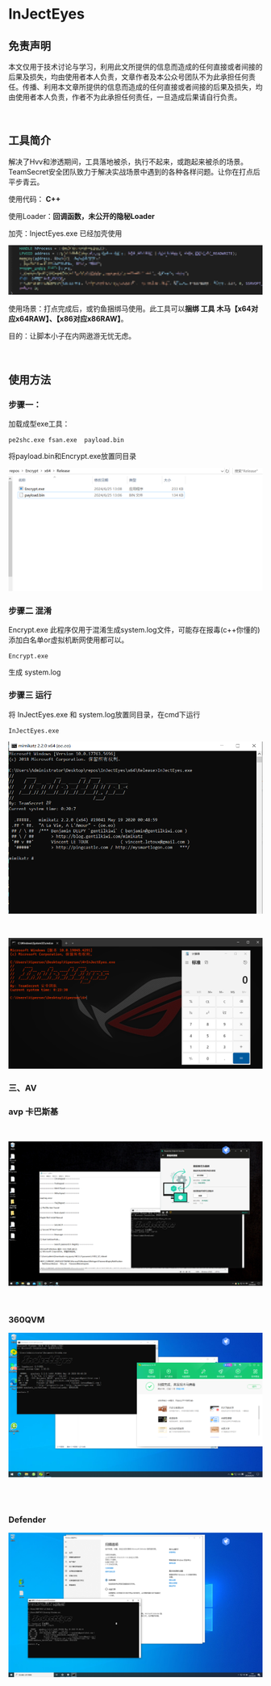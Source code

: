 # InJectEyes

## 免责声明

本文仅用于技术讨论与学习，利用此文所提供的信息而造成的任何直接或者间接的后果及损失，均由使用者本人负责，文章作者及本公众号团队不为此承担任何责任。传播、利用本文章所提供的信息而造成的任何直接或者间接的后果及损失，均由使用者本人负责，作者不为此承担任何责任，一旦造成后果请自行负责。

<br/>

## 工具简介

解决了Hvv和渗透期间，工具落地被杀，执行不起来，或跑起来被杀的场景。TeamSecret安全团队致力于解决实战场景中遇到的各种各样问题。让你在打点后平步青云。

使用代码： **C++**

使用Loader：**回调函数，未公开的隐秘Loader**

加壳：InjectEyes.exe 已经加壳使用

![截图](89bfd1bd2f6d9116f85599d7b43f18e5.png)

使用场景：打点完成后，或钓鱼捆绑马使用。此工具可以**捆绑 工具   木马【x64对应x64RAW】、【x86对应x86RAW】**。

目的：让脚本小子在内网遨游无忧无虑。

<br/>

## 使用方法

### 步骤一：

加载成型exe工具：

```
pe2shc.exe fsan.exe  payload.bin
```

将payload.bin和Encrypt.exe放置同目录

![截图](d54e326386f3f2972f4618432a7c687e.png)

### 步骤二 混淆

Encrypt.exe 此程序仅用于混淆生成system.log文件，可能存在报毒(c++你懂的) 添加白名单or虚拟机断网使用都可以。

```
Encrypt.exe
```

生成  system.log

### 步骤三 运行

将 InJectEyes.exe 和 system.log放置同目录，在cmd下运行

```
InJectEyes.exe
```

![截图](b4287e6a0d075829dc7eb63c0bf82e3b.png)

<br/>

![截图](5c34750d0503a48526af918ba4a7118b.png)

### 三、AV

### avp 卡巴斯基

<br/>

![截图](49653c5c9ff4afd2efbc233a05cdb9e6.png)

<br/>

### 360QVM

![截图](72c0801e0ca6f60cde42e822fa45377a.png)

<br/>

<br/>

### Defender

![截图](a3f46451174087b4dbd69446f2b0cb7e.png)
